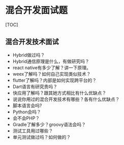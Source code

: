 # 混合开发面试题

\[TOC\]

## 混合开发技术面试

* Hybrid做过吗？
* Hybrid通信原理是什么，有做研究吗？
* react native有多少了解？讲一下原理。
* weex了解吗？如何自己实现类似技术？
* flutter了解吗？内部是如何实现跨平台的？
* Dart语言有研究贵吗？
* 快应用了解吗？跟其她方式相比有什么优缺点？
* 说说你用过的混合开发技术有哪些？各有什么优缺点？
* 脚本语言会吗?
* Python会吗？
* 会不会PHP？
* Gradle了解多少？groovy语法会吗？
* 测试工具用过哪些？
* 单元测试做过吗？如何做的？

